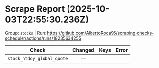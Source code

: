 # Scrape Report (2025-10-03T22:55:30.236Z)

Group: `stocks`  |  Run: https://github.com/AlbertoRoca96/scraping-checks-scheduler/actions/runs/18235634255

| Check | Changed | Keys | Error |
|---|:---:|:--|:--|
| `stock_ntdoy_global_quote` | — |  |  |
